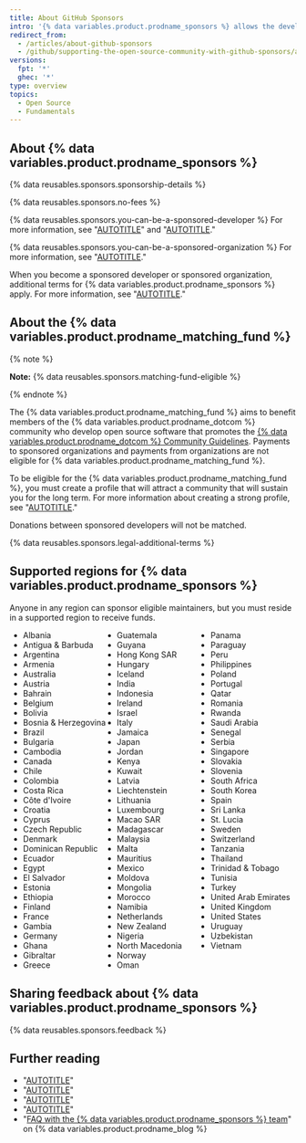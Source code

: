 ```yaml
---
title: About GitHub Sponsors
intro: '{% data variables.product.prodname_sponsors %} allows the developer community to financially support the people and organizations who design, build, and maintain the open source projects they depend on, directly on {% data variables.product.product_name %}.'
redirect_from:
  - /articles/about-github-sponsors
  - /github/supporting-the-open-source-community-with-github-sponsors/about-github-sponsors
versions:
  fpt: '*'
  ghec: '*'
type: overview
topics:
  - Open Source
  - Fundamentals
---
```


## About {% data variables.product.prodname_sponsors %}

{% data reusables.sponsors.sponsorship-details %}

{% data reusables.sponsors.no-fees %}

{% data reusables.sponsors.you-can-be-a-sponsored-developer %} For more information, see "[AUTOTITLE](/sponsors/receiving-sponsorships-through-github-sponsors/about-github-sponsors-for-open-source-contributors)" and "[AUTOTITLE](/sponsors/receiving-sponsorships-through-github-sponsors/setting-up-github-sponsors-for-your-personal-account)."

{% data reusables.sponsors.you-can-be-a-sponsored-organization %} For more information, see "[AUTOTITLE](/sponsors/receiving-sponsorships-through-github-sponsors/setting-up-github-sponsors-for-your-organization)."

When you become a sponsored developer or sponsored organization, additional terms for {% data variables.product.prodname_sponsors %} apply. For more information, see "[AUTOTITLE](/free-pro-team@latest/site-policy/github-terms/github-sponsors-additional-terms)."

## About the {% data variables.product.prodname_matching_fund %}

{% note %}

**Note:** {% data reusables.sponsors.matching-fund-eligible %}

{% endnote %}

The {% data variables.product.prodname_matching_fund %} aims to benefit members of the {% data variables.product.prodname_dotcom %} community who develop open source software that promotes the [{% data variables.product.prodname_dotcom %} Community Guidelines](/free-pro-team@latest/site-policy/github-terms/github-community-guidelines). Payments to sponsored organizations and payments from organizations are not eligible for {% data variables.product.prodname_matching_fund %}.

To be eligible for the {% data variables.product.prodname_matching_fund %}, you must create a profile that will attract a community that will sustain you for the long term. For more information about creating a strong profile, see "[AUTOTITLE](/sponsors/receiving-sponsorships-through-github-sponsors/editing-your-profile-details-for-github-sponsors)."

Donations between sponsored developers will not be matched.

{% data reusables.sponsors.legal-additional-terms %}

## Supported regions for {% data variables.product.prodname_sponsors %}

Anyone in any region can sponsor eligible maintainers, but you must reside in a supported region to receive funds.

<ul style="-webkit-column-count: 3; -moz-column-count: 3; column-count: 3;">
<li>Albania</li>
<li>Antigua & Barbuda</li>
<li>Argentina</li>
<li>Armenia</li>
<li>Australia</li>
<li>Austria</li>
<li>Bahrain</li>
<li>Belgium</li>
<li>Bolivia</li>
<li>Bosnia & Herzegovina</li>
<li>Brazil</li>
<li>Bulgaria</li>
<li>Cambodia</li>
<li>Canada</li>
<li>Chile</li>
<li>Colombia</li>
<li>Costa Rica</li>
<li>Côte d'Ivoire</li>
<li>Croatia</li>
<li>Cyprus</li>
<li>Czech Republic</li>
<li>Denmark</li>
<li>Dominican Republic</li>
<li>Ecuador</li>
<li>Egypt</li>
<li>El Salvador</li>
<li>Estonia</li>
<li>Ethiopia</li>
<li>Finland</li>
<li>France</li>
<li>Gambia</li>
<li>Germany</li>
<li>Ghana</li>
<li>Gibraltar</li>
<li>Greece</li>
<li>Guatemala</li>
<li>Guyana</li>
<li>Hong Kong SAR</li>
<li>Hungary</li>
<li>Iceland</li>
<li>India</li>
<li>Indonesia</li>
<li>Ireland</li>
<li>Israel</li>
<li>Italy</li>
<li>Jamaica</li>
<li>Japan</li>
<li>Jordan</li>
<li>Kenya</li>
<li>Kuwait</li>
<li>Latvia</li>
<li>Liechtenstein</li>
<li>Lithuania</li>
<li>Luxembourg</li>
<li>Macao SAR</li>
<li>Madagascar</li>
<li>Malaysia</li>
<li>Malta</li>
<li>Mauritius</li>
<li>Mexico</li>
<li>Moldova</li>
<li>Mongolia</li>
<li>Morocco</li>
<li>Namibia</li>
<li>Netherlands</li>
<li>New Zealand</li>
<li>Nigeria</li>
<li>North Macedonia</li>
<li>Norway</li>
<li>Oman</li>
<li>Panama</li>
<li>Paraguay</li>
<li>Peru</li>
<li>Philippines</li>
<li>Poland</li>
<li>Portugal</li>
<li>Qatar</li>
<li>Romania</li>
<li>Rwanda</li>
<li>Saudi Arabia</li>
<li>Senegal</li>
<li>Serbia</li>
<li>Singapore</li>
<li>Slovakia</li>
<li>Slovenia</li>
<li>South Africa</li>
<li>South Korea</li>
<li>Spain</li>
<li>Sri Lanka</li>
<li>St. Lucia</li>
<li>Sweden</li>
<li>Switzerland</li>
<li>Tanzania</li>
<li>Thailand</li>
<li>Trinidad & Tobago</li>
<li>Tunisia</li>
<li>Turkey</li>
<li>United Arab Emirates</li>
<li>United Kingdom</li>
<li>United States</li>
<li>Uruguay</li>
<li>Uzbekistan</li>
<li>Vietnam</li>
</ul>

## Sharing feedback about {% data variables.product.prodname_sponsors %}

{% data reusables.sponsors.feedback %}

## Further reading

- "[AUTOTITLE](/sponsors/sponsoring-open-source-contributors)"
- "[AUTOTITLE](/sponsors/receiving-sponsorships-through-github-sponsors)"
- "[AUTOTITLE](/search-github/searching-on-github/searching-users#search-based-on-ability-to-sponsor)"
- "[AUTOTITLE](/search-github/searching-on-github/searching-for-repositories#search-based-on-ability-to-sponsor)"
- "[FAQ with the {% data variables.product.prodname_sponsors %} team](https://github.blog/2019-06-12-faq-with-the-github-sponsors-team/)" on {% data variables.product.prodname_blog %}
